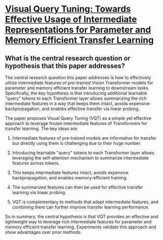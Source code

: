 # [Visual Query Tuning: Towards Effective Usage of Intermediate   Representations for Parameter and Memory Efficient Transfer Learning](https://arxiv.org/abs/2212.03220)

## What is the central research question or hypothesis that this paper addresses?

 The central research question this paper addresses is how to effectively utilize intermediate features of pre-trained Vision Transformer models for parameter and memory efficient transfer learning to downstream tasks. Specifically, the key hypothesis is that introducing additional learnable "query" tokens to each Transformer layer allows summarizing the rich intermediate features in a way that keeps them intact, avoids expensive backpropagation, and enables effective transfer via linear probing.

The paper proposes Visual Query Tuning (VQT) as a simple yet effective approach to leverage frozen intermediate features of Transformers for transfer learning. The key ideas are:

1. Intermediate features of pre-trained models are informative for transfer but directly using them is challenging due to their huge number. 

2. Introducing learnable "query" tokens to each Transformer layer allows leveraging the self-attention mechanism to summarize intermediate features across tokens.

3. This keeps intermediate features intact, avoids expensive backpropagation, and enables memory-efficient training.

4. The summarized features can then be used for effective transfer learning via linear probing.

5. VQT is complementary to methods that adapt intermediate features, and combining them can further improve transfer learning performance.

So in summary, the central hypothesis is that VQT provides an effective and lightweight way to leverage rich intermediate features for parameter and memory efficient transfer learning. Experiments validate this approach and show advantages over prior methods.
